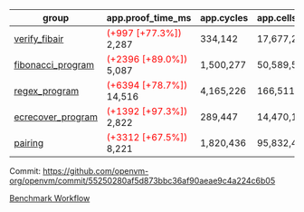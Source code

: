 | group | app.proof_time_ms | app.cycles | app.cells_used | leaf.proof_time_ms | leaf.cycles | leaf.cells_used |
| -- | -- | -- | -- | -- | -- | -- |
| [verify_fibair](https://github.com/openvm-org/openvm/blob/benchmark-results/benchmarks-pr/1565/verify_fibair-55250280af5d873bbc36af90aeae9c4a224c6b05.md) |<span style='color: red'>(+997 [+77.3%])</span> 2,287 |  334,142 |  17,677,298 |- | - | - |
| [fibonacci_program](https://github.com/openvm-org/openvm/blob/benchmark-results/benchmarks-pr/1565/fibonacci-55250280af5d873bbc36af90aeae9c4a224c6b05.md) |<span style='color: red'>(+2396 [+89.0%])</span> 5,087 |  1,500,277 |  50,589,503 |- | - | - |
| [regex_program](https://github.com/openvm-org/openvm/blob/benchmark-results/benchmarks-pr/1565/regex-55250280af5d873bbc36af90aeae9c4a224c6b05.md) |<span style='color: red'>(+6394 [+78.7%])</span> 14,516 |  4,165,226 |  166,511,152 |- | - | - |
| [ecrecover_program](https://github.com/openvm-org/openvm/blob/benchmark-results/benchmarks-pr/1565/ecrecover-55250280af5d873bbc36af90aeae9c4a224c6b05.md) |<span style='color: red'>(+1392 [+97.3%])</span> 2,822 |  289,447 |  14,470,186 |- | - | - |
| [pairing](https://github.com/openvm-org/openvm/blob/benchmark-results/benchmarks-pr/1565/pairing-55250280af5d873bbc36af90aeae9c4a224c6b05.md) |<span style='color: red'>(+3312 [+67.5%])</span> 8,221 |  1,820,436 |  95,832,407 |- | - | - |


Commit: https://github.com/openvm-org/openvm/commit/55250280af5d873bbc36af90aeae9c4a224c6b05

[Benchmark Workflow](https://github.com/openvm-org/openvm/actions/runs/14389565219)
